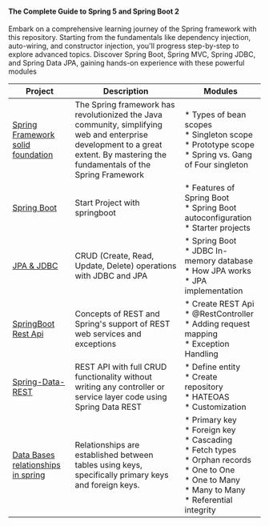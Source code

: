 #### The Complete Guide to Spring 5 and Spring Boot 2

Embark on a comprehensive learning journey of the Spring framework with this repository. Starting from the fundamentals
like dependency injection, auto-wiring, and constructor injection, you'll progress step-by-step to explore advanced
topics. Discover Spring Boot, Spring MVC, Spring JDBC, and Spring Data JPA, gaining hands-on experience with these
powerful modules

| Project                                                                                                  | **Description**                                                                                                                                                                 | Modules                                                                                                                                                                        |
|----------------------------------------------------------------------------------------------------------|---------------------------------------------------------------------------------------------------------------------------------------------------------------------------------|--------------------------------------------------------------------------------------------------------------------------------------------------------------------------------|
| [Spring Framework solid foundation](https://github.com/abdessamadalami/Spring-Framework-solid-foundation-) | The Spring framework has revolutionized the Java community, simplifying web and enterprise development to a great extent. By mastering the fundamentals of the Spring Framework | * Types of bean scopes <br>* Singleton scope <br>* Prototype scope <br>* Spring vs. Gang of Four singleton                                                                     |
| [Spring Boot](https://github.com/abdessamadalami/SpringBoot-Recommander-api)                             | Start Project with springboot                                                                                                                                                   | * Features of Spring Boot <br>* Spring Boot autoconfiguration <br>* Starter projects                                                                                           |
| [JPA & JDBC](https://github.com/abdessamadalami/JDBC--JPA-CRUD)                                          | CRUD (Create, Read, Update, Delete) operations with JDBC and JPA                                                                                                                | * Spring Boot <br> * JDBC In-memory database <br> * How JPA works <br> * JPA implementation                                                                                    |
| [SpringBoot Rest Api](https://github.com/abdessamadalami/JDBC--JPA-CRUD)                                 | Concepts of REST and Spring's support of REST web services and exceptions                                                                                                       | * Create REST Api <br>* @RestController <br>* Adding request mapping <br>* Exception Handling                                                                                  |
|   [Spring-Data-REST  ](https://github.com/abdessamadalami/Spring-Data-REST)                                                                                                     |    REST API with full CRUD functionality without writing any controller or service layer code using Spring Data REST                                                                                                                                                                             | * Define entity <br>* Create repository <br>* HATEOAS <br>* Customization                                                                                                      |
| [Data Bases relationships in spring ](https://github.com/abdessamadalami/Db-relationships-in-spring)     | Relationships are established between tables using keys, specifically primary keys and foreign keys.                                                                            | * Primary key <br>* Foreign key <br>* Cascading <br>* Fetch types <br>* Orphan records <br>* One to One <br>* One to Many <br>* Many to Many  <br>* Referential integrity <br> |

